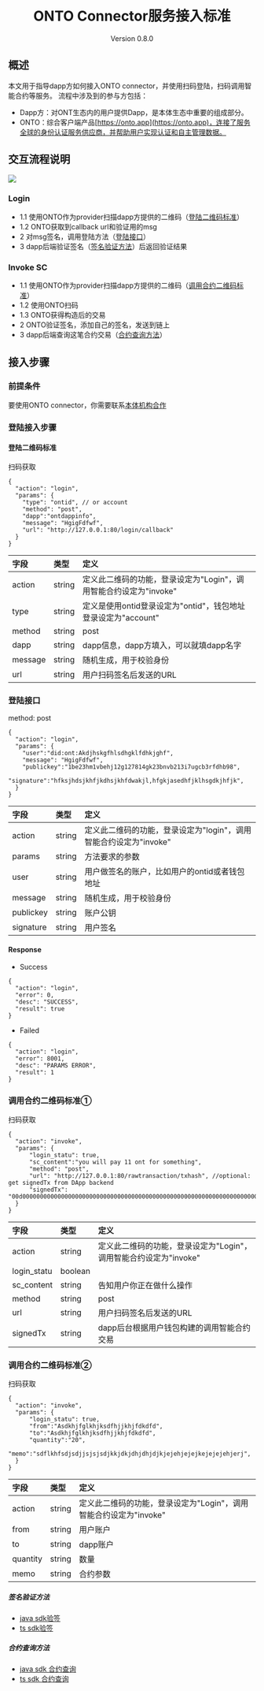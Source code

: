 <h1 align="center">ONTO Connector服务接入标准 </h1>
<p align="center" class="version">Version 0.8.0 </p>

## 概述

本文用于指导dapp方如何接入ONTO connector，并使用扫码登陆，扫码调用智能合约等服务。
流程中涉及到的参与方包括：

* Dapp方：对ONT生态内的用户提供Dapp，是本体生态中重要的组成部分。
* ONTO：综合客户端产品[https://onto.app](https://onto.app)，连接了服务全球的身份认证服务供应商，并帮助用户实现认证和自主管理数据。

## 交互流程说明

<img src="https://i.postimg.cc/C1mVB1fM/split-login-invoke.png" style="max-width:1000px"/>

### Login
- 1.1 使用ONTO作为provider扫描dapp方提供的二维码（[登陆二维码标准](#登陆二维码标准)）
- 1.2 ONTO获取到callback url和验证用的msg
- 2 对msg签名，调用登陆方法（[登陆接口](#登陆接口)）
- 3 dapp后端验证签名（[签名验证方法](#签名验证方法)）后返回验证结果

### Invoke SC
- 1.1 使用ONTO作为provider扫描dapp方提供的二维码（[调用合约二维码标准](#调用合约二维码标准)）
- 1.2 使用ONTO扫码
- 1.3 ONTO获得构造后的交易
- 2 ONTO验证签名，添加自己的签名，发送到链上
- 3 dapp后端查询这笔合约交易（[合约查询方法](#合约查询方法)）

## 接入步骤

### 前提条件
要使用ONTO connector，你需要联系[本体机构合作](https://info.ont.io/cooperation/en)

### 登陆接入步骤

#### 登陆二维码标准
扫码获取

```
{
  "action": "login",
  "params": {
    "type": "ontid", // or account
    "method": "post",
	"dapp":"ontdappinfo",
    "message": "HgigFdfwf",
    "url": "http://127.0.0.1:80/login/callback"
  }
}
```

|字段|类型|定义|
| :---| :---| :---|
| action   |  string |  定义此二维码的功能，登录设定为"Login"，调用智能合约设定为"invoke" |
| type   |  string |  定义是使用ontid登录设定为"ontid"，钱包地址登录设定为"account" |
| method   | string  | post  |
| dapp   | string  | dapp信息，dapp方填入，可以就填dapp名字 |
| message   | string  | 随机生成，用于校验身份  |
| url   | string  |  用户扫码签名后发送的URL |

### 登陆接口
method: post

```
{
  "action": "login",
  "params": {
    "user":"did:ont:Akdjhskgfhlsdhgklfdhkjghf",
    "message": "HgigFdfwf",
    "publickey":"1be23hm1vbehj12g127814gk23bnvb213i7ugcb3rfdhb98",
    "signature":"hfksjhdsjkhfjkdhsjkhfdwakjl,hfgkjasedhfjklhsgdkjhfjk",
  }
}
```

|字段|类型|定义|
| :---| :---| :---|
| action | string | 定义此二维码的功能，登录设定为"login"，调用智能合约设定为"invoke" |
| params | string | 方法要求的参数 |
| user | string | 用户做签名的账户，比如用户的ontid或者钱包地址 |
| message   | string  | 随机生成，用于校验身份  |
| publickey | string | 账户公钥 |
| signature  |  string |  用户签名 |

#### Response
* Success

```
{
  "action": "login",
  "error": 0,
  "desc": "SUCCESS",
  "result": true
}
```

* Failed

```
{
  "action": "login",
  "error": 8001,
  "desc": "PARAMS ERROR",
  "result": 1
}
```


### 调用合约二维码标准①
扫码获取

```
{
  "action": "invoke",
  "params": {
      "login_statu": true,
	  "sc_content":"you will pay 11 ont for something",
      "method": "post",
      "url": "http://127.0.0.1:80/rawtransaction/txhash", //optional: get signedTx from DApp backend
      "signedTx": "00d000000000000000000000000000000000000000000000000000000000000000000000000000000000140000000000000000000000000000000000000004010b506172616d436f6e66696703312e300d4f6e746f6c6f6779205465616d0e636f6e74616374406f6e742e696f2b436861696e20476c6f62616c20456e7669726f6e6d656e74205661726961626c6573204d616e61676572200000"
  }
}
```

|字段|类型|定义|
| :---        | :---    | :---                                                              |
| action      | string  | 定义此二维码的功能，登录设定为"Login"，调用智能合约设定为"invoke" |
| login_statu | boolean |                                                                   |
| sc_content | string | 告知用户你正在做什么操作                                                             |
| method      | string  | post                                                              |
| url         | string  | 用户扫码签名后发送的URL                                           |
| signedTx    | string  | dapp后台根据用户钱包构建的调用智能合约交易                        |


### 调用合约二维码标准②
扫码获取

```
{
  "action": "invoke",
  "params": {
      "login_statu": true,
      "from":"Asdkhjfglkhjksdfhjjkhjfdkdfd",
      "to":"Asdkhjfglkhjksdfhjjkhjfdkdfd",
      "quantity":"20",
      "memo":"sdflkhfsdjsdjjsjsjsdjkkjdkjdhjdhjdjkjejehjejejkejejejehjerj",
  }
}
```

|字段|类型|定义|
| :---        | :---    | :---                                                              |
| action      | string  | 定义此二维码的功能，登录设定为"Login"，调用智能合约设定为"invoke" |
| from    | string  | 用户账户                        |
| to    | string  | dapp账户                        |
| quantity    | string  | 数量                        |
| memo    | string  | 合约参数                        |



##### 签名验证方法
* [java sdk验签](https://github.com/ontio/ontology-java-sdk/blob/master/docs/cn/interface.md#%E7%AD%BE%E5%90%8D%E9%AA%8C%E7%AD%BE)
* [ts sdk验签](https://github.com/ontio/ontology-ts-sdk/blob/master/test/message.test.ts)

##### 合约查询方法
* [java sdk 合约查询](https://github.com/ontio/ontology-java-sdk/blob/master/docs/cn/basic.md#%E4%B8%8E%E9%93%BE%E4%BA%A4%E4%BA%92%E6%8E%A5%E5%8F%A3)
* [ts sdk 合约查询](https://github.com/ontio/ontology-ts-sdk/blob/master/test/websocket.test.ts)
